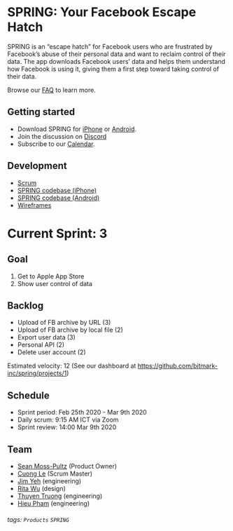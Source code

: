 # SPRING: Your Facebook Escape Hatch
SPRING is an “escape hatch” for Facebook users who are frustrated by Facebook’s abuse of their personal data and want to reclaim control of their data. The app downloads Facebook users’ data and helps them understand how Facebook is using it, giving them a first step toward taking control of their data.

Browse our [FAQ](faq.md) to learn more. 

## Getting started
- Download SPRING for [iPhone](https://install.appcenter.ms/orgs/support-zzd0-28/apps/spring-inhouse/distribution_groups/users) or [Android](https://play.google.com/store/apps/details?id=com.bitmark.spring). 
- Join the discussion on [Discord](https://discord.gg/mxy7QbM)  
- Subscribe to our [Calendar](https://calendar.google.com/calendar/embed?src=bitmark.com_5ld1rjbcrbl58n32scq930ts64%40group.calendar.google.com&ctz=Asia%2FTaipei).

## Development
* [Scrum](https://github.com/bitmark-inc/spring/projects/1)
* [SPRING codebase (iPhone)](https://github.com/bitmark-inc/spring-ios)
* [SPRING codebase (Android)](https://github.com/bitmark-inc/spring-android)
* [Wireframes](https://www.figma.com/files/project/4168214/Spring)

# Current Sprint: 3

## Goal
1. Get to Apple App Store
2. Show user control of data

## Backlog

- Upload of FB archive by URL (3)
- Upload of FB archive by local file (2)
- Export user data (3)
- Personal API (2)
- Delete user account (2)

Estimated velocity: 12
(See our dashboard at https://github.com/bitmark-inc/spring/projects/1)

## Schedule

- Sprint period: Feb 25th 2020 - Mar 9th 2020
- Daily scrum: 9:15 AM ICT via Zoom
- Sprint review: 14:00 Mar 9th 2020

## Team

- [Sean Moss-Pultz](https://github.com/moskovich) (Product Owner)
- [Cuong Le](https://github.com/cuongleqq) (Scrum Master)
- [Jim Yeh](https://github.com/lemonlatte) (engineering)
- [Rita Wu](https://github.com/ritawu91) (design)
- [Thuyen Truong](https://github.com/thuyenBitmark) (engineering)
- [Hieu Pham](https://github.com/jollyjoker992) (engineering)



###### tags: `Products` `SPRING`